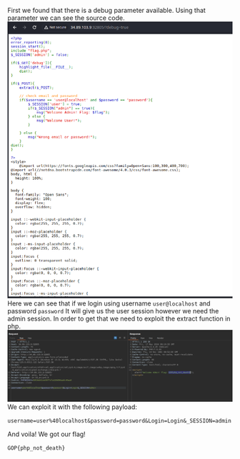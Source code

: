 First we found that there is a debug parameter available. Using that parameter we can see the source code.<br>
![](solution00.png)
<br>Here we can see that if we login using username `user@localhost` and password `password`
It will give us the user session however we need the admin session. In order to get that we need to exploit the extract function in php.<br>
![](solution01.png)
<br>
We can exploit it with the following payload:
```
username=user%40localhost&password=password&Login=Login&_SESSION=admin
```

And voila! We got our flag!

```
GOP{php_not_death}
```
